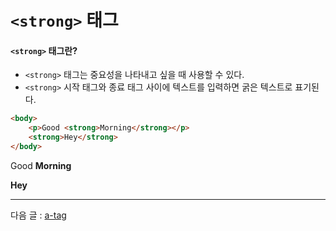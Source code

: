 # `<strong>` 태그

#### `<strong>` 태그란?
- `<strong>` 태그는 중요성을 나타내고 싶을 때 사용할 수 있다.
- `<strong>` 시작 태그와 종료 태그 사이에 텍스트를 입력하면 굵은 텍스트로 표기된다.

```html
<body>
    <p>Good <strong>Morning</strong></p>
    <strong>Hey</strong>
</body>
```

<p>Good <strong>Morning</strong></p>
<strong>Hey</strong>

<hr>

다음 글 : [a-tag](https://github.com/zzunipark/TIL/blob/main/HTML/tags/a-tag.md)